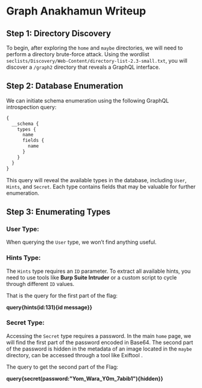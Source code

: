 # Graph Anakhamun Writeup

## Step 1: Directory Discovery

To begin, after exploring the `home` and `maybe` directories, we will need to perform a directory brute-force attack. Using the wordlist `seclists/Discovery/Web-Content/directory-list-2.3-small.txt`, you will discover a `/graph2` directory that reveals a GraphQL interface.

## Step 2: Database Enumeration

We can initiate schema enumeration using the following GraphQL introspection query:

```graphql
{
  __schema {
    types {
      name
      fields {
        name
      }
    }
  }
}

```

This query will reveal the available types in the database, including `User`, `Hints`, and `Secret`. Each type contains fields that may be valuable for further enumeration.

## Step 3: Enumerating Types

### **User Type**:

When querying the `User` type,  we won’t find anything useful.

### **Hints Type**:

The `Hints` type requires an `ID` parameter. To extract all available hints, you need to use tools like **Burp Suite Intruder** or a custom script to cycle through different `ID` values. 

That is the query for the first part of the flag:

**query{hints(id:131){id message}}**

### **Secret Type**:

Accessing the `Secret` type requires a password. In the main `home` page, we will find the first part of the password encoded in Base64. The second part of the password is hidden in the metadata of an image located in the `maybe` directory, can be accessed through a tool like Exiftool .

The query to get the second part of the Flag: 

**query{secret(password:"Yom_Wara_Y0m_7abib1"){hidden}}**

